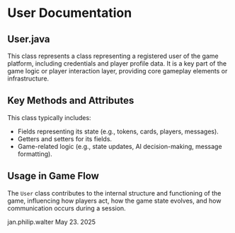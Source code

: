 # User Documentation

## User.java

This class represents a class representing a registered user of the game platform, including credentials and player profile data. It is a key part of the game logic or player interaction layer, providing core gameplay elements or infrastructure.

## Key Methods and Attributes

This class typically includes:
- Fields representing its state (e.g., tokens, cards, players, messages).
- Getters and setters for its fields.
- Game-related logic (e.g., state updates, AI decision-making, message formatting).

## Usage in Game Flow

The `User` class contributes to the internal structure and functioning of the game, influencing how players act, how the game state evolves, and how communication occurs during a session.

jan.philip.walter May 23. 2025
